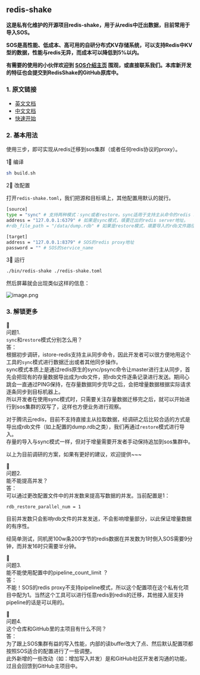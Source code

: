 ## redis-shake

**这是私有化维护的开源项目redis-shake，用于从redis中迁出数据，目前常用于导入SOS。**

**SOS是高性能、低成本、高可用的自研分布式KV存储系统，可以支持Redis中KV型的数据，性能与redis无异，而成本可以降低到5%以内。**

**有需要的使用的小伙伴欢迎到 [SOS介绍主页](https://git.woa.com/groups/sos/-/homepage) 围观，或直接联系我们。本库新开发的特征也会提交到RedisShake的GitHub原库中。**

### 1. 原文链接

- [英文文档](./README_en.md)
- [中文文档](./README_zh.md)
- [快速开始](./docs/quick_start.md)

### 2. 基本用法

使用三步，即可实现从redis迁移到sos集群（或者任何redis协议的proxy）。

1⃣️ 编译
~~~sh
sh build.sh
~~~

2⃣️ 改配置

打开`redis-shake.toml`，我们把源和目标填上，其他配置用默认的就行。

~~~sh
[source]
type = "sync" # 支持两种模式：sync或者restore。sync适用于支持主从命令的redis server；restore模式适用于直接操作rdb文件。
address = "127.0.0.1:6379" # 如果是sync模式，填要迁出的redis server地址。
#rdb_file_path = "/data/dump.rdb" # 如果是restore模式，填要导入的rdb文件路径。

[target]
address = "127.0.0.1:8379" # SOS的redis proxy地址
password = "" # SOS的service_name
~~~

3⃣️ 运行

~~~sh
./bin/redis-shake ./redis-shake.toml
~~~

然后屏幕就会出现类似这样的信息：

<img width="" src="/uploads/4E968647D4CA478988232F385F89B1C5/image.png" alt="image.png" />

### 3. 解锁更多

💭    
问题1.    
`sync`和`restore`模式分别怎么用？   
答：   
根据初步调研，istore-redis支持主从同步命令，因此开发者可以很方便地用这个工具的`sync`模式进行数据迁出或者其他同步操作。   
sync模式本质上是通过redis原生的sync/psync命令让master进行主从同步，首先会把现有的存量数据导出成为rdb文件，把rdb文件逐条记录进行发送。期间心跳会一直通过PING保持，在存量数据同步完毕之后，会把增量数据根据实际请求逐条同步到目标机器上。   
所以开发者在使用sync模式时，只需要关注存量数据迁移完之后，就可以开始进行到sos集群的双写了，这样也方便业务进行观察。   

对于腾讯云redis，目前不支持直接主从拉取数据，经调研之后比较合适的方式是导出成rdb文件（如上配置的dump.rdb之类），我们再通过`restore`模式进行导入。   
存量的导入与sync模式一样，但对于增量需要开发者手动保持追加到sos集群中。  

以上为目前调研的方案，如果有更好的建议，欢迎提供~~~

💭    
问题2.    
能不能提高并发？   
答：   
可以通过更改配置文件中的并发数来提高写数据的并发。当前配置是1：   
```
rdb_restore_parallel_num = 1
```
目前并发数只会影响rdb文件的并发发送，不会影响增量部分，以此保证增量数据的有序性。   

经简单测试，同机房100w条200字节的redis数据在并发数为1时倒入SOS需要9分钟，而并发16时只需要半分钟。   

💭    
问题3.    
能不能使用配置中的pipeline_count_limit ？    
答：   
不能！SOS的redis proxy不支持pipeline模式，所以这个配置项在这个私有化项目中配为1。当然这个工具可以进行任意redis到redis的迁移，其他接入层支持pipeline的话是可以用的。   

💭    
问题4.    
这个仓库和GitHub里的主项目有什么不同？   
答：   
为了跟上SOS集群有益的写入性能，内部的读buffer改大了点、然后默认配置项都按照SOS适合的配置进行了一些调整。    
此外新增的一些改动（如：增加写入并发）是和GitHub社区开发者沟通的功能，过且会回馈到GitHub主项目中。

